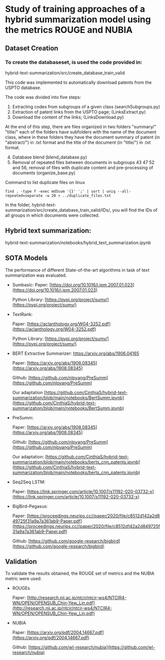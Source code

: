 # Study of training approaches of a hybrid summarization model using the metrics ROUGE and NUBIA


## Dataset Creation

### To create the databaseset, is used the code provided in:

hybrid-text-summarization/src/create_database_train_valid

This code was implemented to automatically download patents from the USPTO database.

The code was divided into five steps:

1. Extracting codes from subgroups of a given class (searchSubgroups.py)
2. Extraction of patent links from the USPTO page; (LinksExtract.py)
3. Download the content of the links; (LinksDownload.py)

At the end of this step, there are files organized in two folders "summary/" "title/" each of the folders
have subfolders with the name of the document class, where in these folders they have the document summary of
patent (in "abstract/") in .txt format and the title of the document (in "title/") in .txt format.

4. Database blend (blend_database.py)
5. Removal of repeated files between documents in subgroups 43 47 52 and 56, removal of files with duplicate content and pre-processing of documents (organize_base.py)

Command to list duplicate files on linux

```
find . -type f -exec md5sum '{}' ';' | sort | uniq --all-repeated=separate -w 20 > ../duplicate_files.txt
```

In the folder, hybrid-text-summarization/src/create_database_train_valid/IDs/, you will find the IDs of all groups in which documents were collected.

## Hybrid text summarization:

hybrid-text-summarization/notebooks/hybrid_text_summarization.ipynb

## SOTA Models

The performance of different State-of-the-art algorithms in task of text summarization was evaluated.

- Sumbasic: 
    Paper: [https://doi.org/10.1016/j.ipm.2007.01.023](https://doi.org/10.1016/j.ipm.2007.01.023)

    Python Library: [https://pypi.org/project/sumy/](https://pypi.org/project/sumy/)

- TextRank:  
    
    Paper: [https://aclanthology.org/W04-3252.pdf](https://aclanthology.org/W04-3252.pdf)
    
    Python Library: [https://pypi.org/project/sumy/](https://pypi.org/project/sumy/)
    
- BERT Extractive Summarizer: https://arxiv.org/abs/1906.04165

    Paper: [https://arxiv.org/abs/1908.08345](https://arxiv.org/abs/1908.08345)

    Github: [https://github.com/nlpyang/PreSumm](https://github.com/nlpyang/PreSumm)

    Our adaptation [https://github.com/CinthiaS/hybrid-text-summarization/blob/main/notebooks/BertSumm.ipynb](https://github.com/CinthiaS/hybrid-text-summarization/blob/main/notebooks/BertSumm.ipynb)
    
- PreSumm: 

    Paper: [https://arxiv.org/abs/1908.08345](https://arxiv.org/abs/1908.08345)

    Github: [https://github.com/nlpyang/PreSumm](https://github.com/nlpyang/PreSumm)

    Our adaptation: [https://github.com/CinthiaS/hybrid-text-summarization/blob/main/notebooks/berts_cnn_patents.ipynb](https://github.com/CinthiaS/hybrid-text-summarization/blob/main/notebooks/berts_cnn_patents.ipynb)
  

- Seq2Seq LSTM: 

    Paper: [https://link.springer.com/article/10.1007/s11192-020-03732-x](https://link.springer.com/article/10.1007/s11192-020-03732-x)

- BigBird-Pegasus: 

    Paper: [https://proceedings.neurips.cc//paper/2020/file/c8512d142a2d849725f31a9a7a361ab9-Paper.pdf](https://proceedings.neurips.cc//paper/2020/file/c8512d142a2d849725f31a9a7a361ab9-Paper.pdf)

    Github: [https://github.com/google-research/bigbird](https://github.com/google-research/bigbird)


## Validation

To validate the results obtained, the ROUGE set of metrics and the NUBIA metric were used.

- ROUGEs

  Paper: [http://research.nii.ac.jp/ntcir/ntcir-ws4/NTCIR4-WN/OPEN/OPENSUB_Chin-Yew_Lin.pdf](http://research.nii.ac.jp/ntcir/ntcir-ws4/NTCIR4-WN/OPEN/OPENSUB_Chin-Yew_Lin.pdf)

- NUBIA

  Paper: [https://arxiv.org/pdf/2004.14667.pdf](https://arxiv.org/pdf/2004.14667.pdf)

  Github: [https://github.com/wl-research/nubia](https://github.com/wl-research/nubia)

